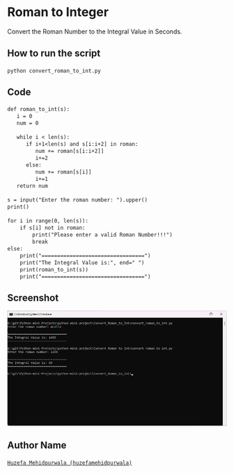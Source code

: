 # Roman to Integer
Convert the Roman Number to the Integral Value in Seconds.

## How to run the script
`python convert_roman_to_int.py`

## Code
```
def roman_to_int(s):
   i = 0
   num = 0

   while i < len(s):
      if i+1<len(s) and s[i:i+2] in roman:
         num += roman[s[i:i+2]]
         i+=2
      else:
         num += roman[s[i]]
         i+=1
   return num

s = input("Enter the roman number: ").upper()
print()

for i in range(0, len(s)):
    if s[i] not in roman:
        print("Please enter a valid Roman Number!!!")
        break
else:
    print("=================================")
    print("The Integral Value is:", end=" ")
    print(roman_to_int(s))
    print("=================================")
```

## Screenshot
<div align="center"><img src="./Screenshot 2022-10-26 120526.png"></div>

## Author Name
[`Huzefa Mehidpurwala (huzefamehidpurwala)`](https://github.com/huzefamehidpurwala)